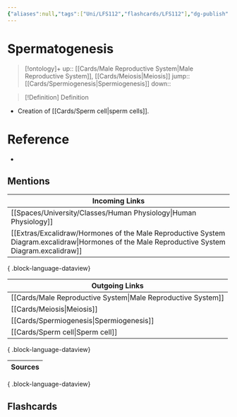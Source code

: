```yaml
---
{"aliases":null,"tags":["Uni/LFS112","flashcards/LFS112"],"dg-publish":true,"permalink":"/cards/spermatogenesis/","dgPassFrontmatter":true}
---
```


# Spermatogenesis

> [!ontology]+
> up:: [[Cards/Male Reproductive System\|Male Reproductive System]], [[Cards/Meiosis\|Meiosis]]
> jump:: [[Cards/Spermiogenesis\|Spermiogenesis]]
> down:: 

> [!Definition] Definition

- Creation of [[Cards/Sperm cell\|sperm cells]].

# Reference

- 

## Mentions

| Incoming Links                                                                                                                                    |
| ------------------------------------------------------------------------------------------------------------------------------------------------- |
| [[Spaces/University/Classes/Human Physiology\|Human Physiology]]                                                                               |
| [[Extras/Excalidraw/Hormones of the Male Reproductive System Diagram.excalidraw\|Hormones of the Male Reproductive System Diagram.excalidraw]] |

{ .block-language-dataview}

| Outgoing Links                                                  |
| --------------------------------------------------------------- |
| [[Cards/Male Reproductive System\|Male Reproductive System]] |
| [[Cards/Meiosis\|Meiosis]]                                   |
| [[Cards/Spermiogenesis\|Spermiogenesis]]                     |
| [[Cards/Sperm cell\|Sperm cell]]                             |

{ .block-language-dataview}

| Sources |
| ------- |

{ .block-language-dataview}

## Flashcards